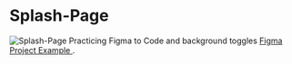 # Splash-Page
![Splash-Page](https://i.imgur.com/4U4Vgzc.png)
Practicing Figma to Code and background toggles
[Figma Project Example ](https://www.figma.com/file/4KIM14zOqqIKRuF8kBtHGs/Showcase-Website?node-id=1%3A2).

